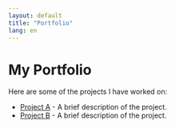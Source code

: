 ```yaml
---
layout: default
title: "Portfolio"
lang: en
---
```


# My Portfolio

Here are some of the projects I have worked on:

- [Project A](https://github.com/tawnunes/project-a) - A brief description of the project.
- [Project B](https://example.com) - A brief description of the project.
